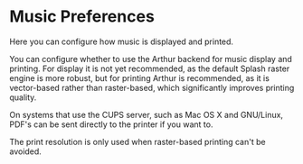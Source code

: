 # Music Preferences

Here you can configure how music is displayed and printed.

You can configure whether to use the Arthur backend for music display and
printing. For display it is not yet recommended, as the default Splash raster
engine is more robust, but for printing Arthur is recommended, as it is
vector-based rather than raster-based, which significantly improves printing
quality.

On systems that use the CUPS server, such as Mac OS X and GNU/Linux, PDF's
can be sent directly to the printer if you want to.

The print resolution is only used when raster-based printing can't be avoided.
